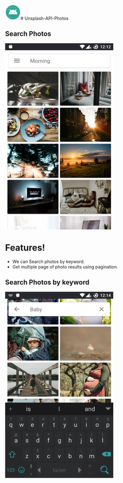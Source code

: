 <img src="https://github.com/karthisammannan/Unsplash-API-Photos/blob/master/app/src/main/res/mipmap-hdpi/ic_launcher_round.png" width="50" height="50"># Unsplash-API-Photos

## Search Photos

<img src="https://github.com/karthisammannan/Unsplash-API-Photos/blob/master/Screens/Screenshot_20180328-001237.png" width="350" height="600">

# Features!

  - We can Search photos by keyword.
  - Get multiple page of photo results using pagination.
  
  
## Search Photos by keyword
<img src="https://github.com/karthisammannan/Unsplash-API-Photos/blob/master/Screens/Screenshot_20180328-001428.png" width="350" height="600">


